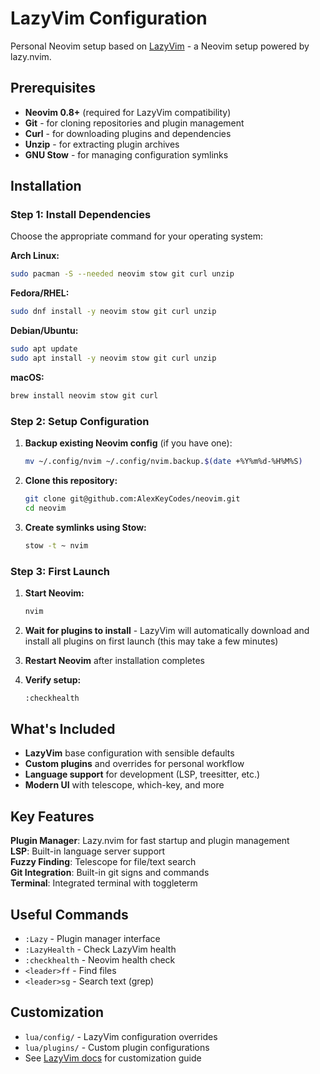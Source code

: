 # LazyVim Configuration

Personal Neovim setup based on [LazyVim](https://www.lazyvim.org/) - a Neovim setup powered by lazy.nvim.

## Prerequisites

- **Neovim 0.8+** (required for LazyVim compatibility)
- **Git** - for cloning repositories and plugin management
- **Curl** - for downloading plugins and dependencies  
- **Unzip** - for extracting plugin archives
- **GNU Stow** - for managing configuration symlinks

## Installation

### Step 1: Install Dependencies

Choose the appropriate command for your operating system:

**Arch Linux:**
```bash
sudo pacman -S --needed neovim stow git curl unzip
```

**Fedora/RHEL:**
```bash
sudo dnf install -y neovim stow git curl unzip
```

**Debian/Ubuntu:**
```bash
sudo apt update
sudo apt install -y neovim stow git curl unzip
```

**macOS:**
```bash
brew install neovim stow git curl
```

### Step 2: Setup Configuration

1. **Backup existing Neovim config** (if you have one):
   ```bash
   mv ~/.config/nvim ~/.config/nvim.backup.$(date +%Y%m%d-%H%M%S)
   ```

2. **Clone this repository:**
   ```bash
   git clone git@github.com:AlexKeyCodes/neovim.git
   cd neovim
   ```

3. **Create symlinks using Stow:**
   ```bash
   stow -t ~ nvim
   ```

### Step 3: First Launch

1. **Start Neovim:**
   ```bash
   nvim
   ```

2. **Wait for plugins to install** - LazyVim will automatically download and install all plugins on first launch (this may take a few minutes)

3. **Restart Neovim** after installation completes

4. **Verify setup:**
   ```bash
   :checkhealth
   ```

## What's Included

- **LazyVim** base configuration with sensible defaults
- **Custom plugins** and overrides for personal workflow
- **Language support** for development (LSP, treesitter, etc.)
- **Modern UI** with telescope, which-key, and more

## Key Features

**Plugin Manager**: Lazy.nvim for fast startup and plugin management  
**LSP**: Built-in language server support  
**Fuzzy Finding**: Telescope for file/text search  
**Git Integration**: Built-in git signs and commands  
**Terminal**: Integrated terminal with toggleterm  

## Useful Commands

- `:Lazy` - Plugin manager interface
- `:LazyHealth` - Check LazyVim health  
- `:checkhealth` - Neovim health check
- `<leader>ff` - Find files
- `<leader>sg` - Search text (grep)

## Customization

- `lua/config/` - LazyVim configuration overrides
- `lua/plugins/` - Custom plugin configurations
- See [LazyVim docs](https://www.lazyvim.org/) for customization guide
